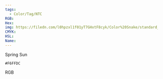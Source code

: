 ```yaml
---
tags:
  - Color/Tag/NTC
RGB:
Hex:
img: https://filedn.com/l0hpzxl1f01yT7GHxtF8cyk/Color%20Snake/standard_csv_to_svg/%23/F6FFDC.svg
CMYK:
HSL:
Name:
---
```

Spring Sun
```palette
#F6FFDC
```
RGB
